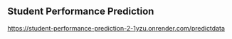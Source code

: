 ## Student Performance Prediction   

https://student-performance-prediction-2-1yzu.onrender.com/predictdata

